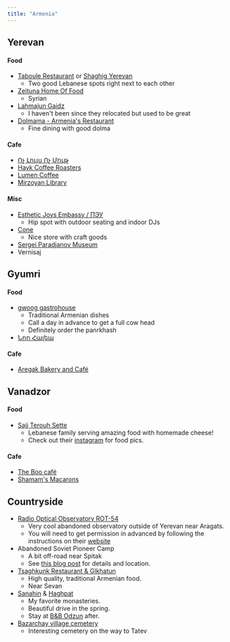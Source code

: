 ```yaml
---
title: "Armenia"
---
```


## Yerevan

#### Food
- [Taboule Restaurant](https://goo.gl/maps/rBWmkWwSuEwa11dq9) or [Shaghig Yerevan](https://goo.gl/maps/b5j1ZM5xp4GBXJDf7)
	- Two good Lebanese spots right next to each other
- [Zeituna Home Of Food](https://goo.gl/maps/Xio1LkfNdVg6GEQNA)
	- Syrian
- [Lahmajun Gaidz](https://goo.gl/maps/68bcstFKzF7Re37B8)
	- I haven't been since they relocated but used to be great
- [Dolmama - Armenia's Restaurant](https://goo.gl/maps/nz2r5mhm7W2WgCge9)
	- Fine dining with good dolma

#### Cafe
- [Ոչ Լույս Ոչ Մութ](https://goo.gl/maps/JiD7QTbf3U1kh6RP8)
- [Hayk Coffee Roasters](https://goo.gl/maps/sZgXHVo8GBbGATM39)
- [Lumen Coffee](https://goo.gl/maps/SxUQ77Y9jDnmNPZw6)
- [Mirzoyan Library](https://goo.gl/maps/ZmYZHdtVHnLxraRj8)

#### Misc
- [Esthetic Joys Embassy / ПЭУ](https://goo.gl/maps/PmvmK5g7bEUsd1CYA)
	- Hip spot with outdoor seating and indoor DJs
- [Cone](https://goo.gl/maps/7reG77zabqxbQzzd6)
	- Nice store with craft goods
- [Sergei Paradjanov Museum](https://goo.gl/maps/uC3TLSUeCbAHJQNm9)
- Vernisaj

## Gyumri

#### Food
- [gwoog gastrohouse](https://goo.gl/maps/RC6TGMAWrfu35kmX6)
	- Traditional Armenian dishes
	- Call a day in advance to get a full cow head
	- Definitely order the panrkhash
- [Նոր Հալեպ](https://goo.gl/maps/6Bqm6t39tDpcjeQ87)

#### Cafe
- [Aregak Bakery and Café](https://goo.gl/maps/egpWSNHXEEE1xuZE8)

## Vanadzor

#### Food
- [Sajj Terouh Sette](https://goo.gl/maps/xkiJ3KTHTgacn2EM7)
	- Lebanese family serving amazing food with homemade cheese!
	- Check out their [instagram](https://www.instagram.com/sajj_terouh_sette/) for food pics.

#### Cafe
- [The Boo café](https://goo.gl/maps/Z2T6KNNdkbACKth47_)
- [Shamam's Macarons](https://goo.gl/maps/JpbncD6Py8eeBerj9)

## Countryside

- [Radio Optical Observatory ROT-54](https://goo.gl/maps/L84segapV42Ba65X7)
	- Very cool abandoned observatory outside of Yerevan near Aragats.
	- You will need to get permission in advanced by following the instructions on their [website](https://www.armstandard.am/en/page/176)
- Abandoned Soviet Pioneer Camp
	- A bit off-road near Spitak
	- See [this blog post](https://absolutearmenia.com/abandoned-soviet-pioneer-camp/) for details and location.
- [Tsaghkunk Restaurant & Glkhatun](https://goo.gl/maps/2QcAGjB6gQT6a42V7)
	- High quality, traditional Armenian food.
	- Near Sevan
- [Sanahin](https://goo.gl/maps/KdnLupZWUr2zbNiV9) & [Haghpat](https://goo.gl/maps/7kMw23YKuCGukYYV6)
	- My favorite monasteries.
	- Beautiful drive in the spring.
	- Stay at  [B&B Odzun](https://goo.gl/maps/36EMLWWwF8PzQHCL9) after.
- [Bazarchay village cemetery](https://goo.gl/maps/tvL1GGkMHc835Zoe8)
	- Interesting cemetery on the way to Tatev